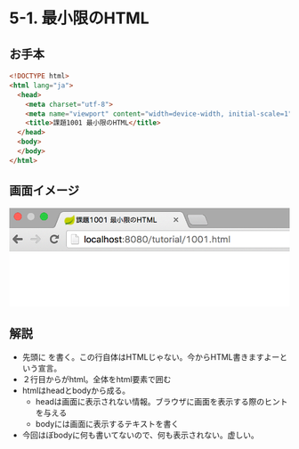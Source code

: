 # 5-1. 最小限のHTML

## 
## お手本

```html
<!DOCTYPE html>
<html lang="ja">
  <head>
    <meta charset="utf-8">
    <meta name="viewport" content="width=device-width, initial-scale=1">
    <title>課題1001 最小限のHTML</title>
  </head>
  <body>
  </body>
</html>
```

## 画面イメージ
![](../images/image-05-1001.png)


## 解説
- 先頭に <!DOCTYPE html>を書く。この行自体はHTMLじゃない。今からHTML書きますよーという宣言。
- ２行目からがhtml。全体をhtml要素で囲む
- htmlはheadとbodyから成る。
    - headは画面に表示されない情報。ブラウザに画面を表示する際のヒントを与える
    - bodyには画面に表示するテキストを書く
- 今回はぼbodyに何も書いてないので、何も表示されない。虚しい。